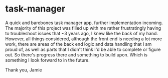 # task-manager
A quick and barebones task manager app, further implementation incoming.
The majority of this project was filled up with me rather frustratingly having to troubleshoot issues that ~3 years ago, I knew like the back of my hand.
However, all things considered, although the front end is needing a lot more work, there are areas of the back end logic and data handling that I am proud of, as well as parts that I didn't think I'd be able to complete or figure out. So there's progress there and something to build upon. Which is something I look forward to in the future.

Thank you,
Jamie
